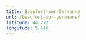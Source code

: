 ```yaml
---
title: Beaufort-sur-Gervanne
url: /beaufort-sur-gervanne/
latitude: 44.772
longitude: 5.146
---
```

